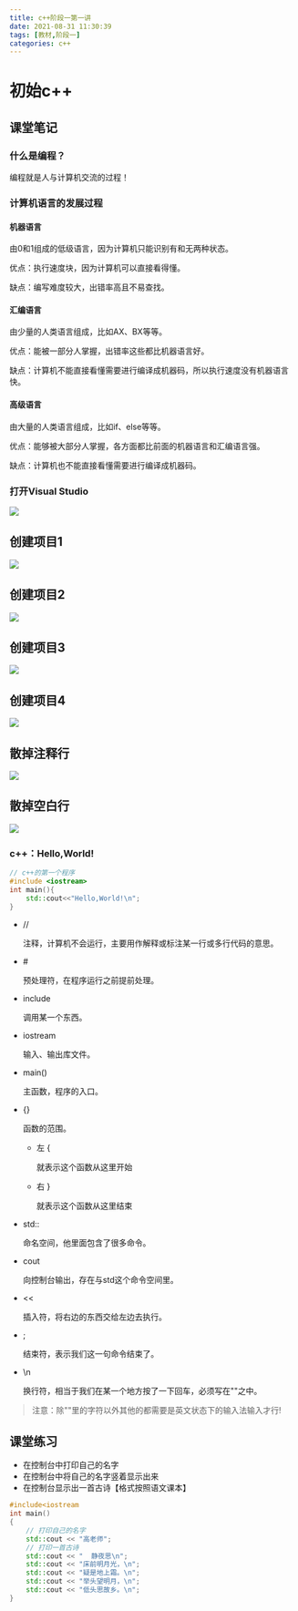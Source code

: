 ```yaml
---
title: c++阶段一第一讲
date: 2021-08-31 11:30:39
tags: [教材,阶段一]
categories: c++
---
```


# 初始c++

## 课堂笔记

### 什么是编程？

编程就是人与计算机交流的过程！

### 计算机语言的发展过程

#### 机器语言

由0和1组成的低级语言，因为计算机只能识别有和无两种状态。

优点：执行速度块，因为计算机可以直接看得懂。

缺点：编写难度较大，出错率高且不易查找。

#### 汇编语言

由少量的人类语言组成，比如AX、BX等等。

优点：能被一部分人掌握，出错率这些都比机器语言好。

缺点：计算机不能直接看懂需要进行编译成机器码，所以执行速度没有机器语言快。

#### 高级语言

由大量的人类语言组成，比如if、else等等。

优点：能够被大部分人掌握，各方面都比前面的机器语言和汇编语言强。

缺点：计算机也不能直接看懂需要进行编译成机器码。

### 打开Visual Studio

![](https://i.loli.net/2021/08/31/EXfvesn97aoBV8U.png)

## 创建项目1

![](https://i.loli.net/2021/08/31/PX5RWoSzacQhEnv.png)

## 创建项目2

![](https://i.loli.net/2021/08/31/EQ2DFfX4op1lb7y.png)

## 创建项目3

![](https://i.loli.net/2021/08/31/dqPsmWXbuiKHwNr.png)

## 创建项目4

![](https://i.loli.net/2021/08/31/cxIE8FGh3zKT6Pt.png)

## 散掉注释行

![](https://i.loli.net/2021/08/31/lWiH9uPsfwDZ8Mp.png)

## 散掉空白行

![](https://i.loli.net/2021/08/31/kEGXKiPwg1U6QRL.png)

### c++：Hello,World!

```c++
// c++的第一个程序
#include <iostream>
int main(){
    std::cout<<"Hello,World!\n";
}
```

+ //

  注释，计算机不会运行，主要用作解释或标注某一行或多行代码的意思。

+ \#

  预处理符，在程序运行之前提前处理。

+ include

  调用某一个东西。

+ iostream

  输入、输出库文件。

+ main()

  主函数，程序的入口。

+ {}

  函数的范围。

  + 左 { 

    就表示这个函数从这里开始

  + 右 } 

    就表示这个函数从这里结束

+ std::

  命名空间，他里面包含了很多命令。

+ cout

  向控制台输出，存在与std这个命令空间里。

+ << 

  插入符，将右边的东西交给左边去执行。

+ ;

  结束符，表示我们这一句命令结束了。

+ \n

  换行符，相当于我们在某一个地方按了一下回车，必须写在""之中。

> 注意：除""里的字符以外其他的都需要是英文状态下的输入法输入才行!

## 课堂练习

+ 在控制台中打印自己的名字
+ 在控制台中将自己的名字竖着显示出来
+ 在控制台显示出一首古诗【格式按照语文课本】

```c++
#include<iostream
int main()
{
    // 打印自己的名字
    std::cout << "高老师";
    // 打印一首古诗
    std::cout << "  静夜思\n";
    std::cout << "床前明月光，\n";
    std::cout << "疑是地上霜。\n";
    std::cout << "举头望明月，\n";
    std::cout << "低头思故乡。\n";
}
```

